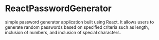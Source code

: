 # ReactPasswordGenerator
 simple password generator application built using React. It allows users to generate random passwords based on specified criteria such as length, inclusion of numbers, and inclusion of special characters.
